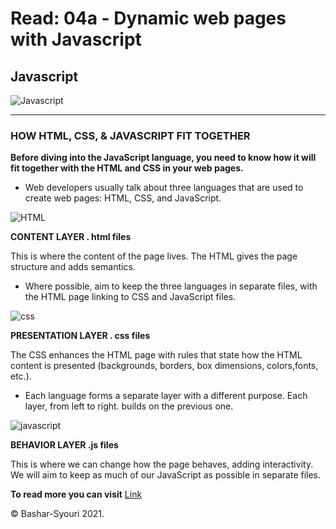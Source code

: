 # Read: 04a - Dynamic web pages with Javascript 


## Javascript




![Javascript](https://cdn.neow.in/news/images/uploaded/2018/12/1544525547_javascript_jquery_story.jpg) 



--------------------------------

### HOW HTML, CSS, & JAVASCRIPT FIT TOGETHER

**Before diving into the JavaScript language, you need to know how it will fit together with the HTML and CSS in your web pages.**

- Web developers usually talk about three languages that are used to create web pages: HTML, CSS, and JavaScript. 

![HTML](https://cdn.mos.cms.futurecdn.net/hFm4iWXhbw4c4rdcMH8tUD.jpg)

**CONTENT LAYER . html files**

This is where the content of the page lives. The HTML gives the page structure and adds semantics. 

- Where possible,  aim to keep the three languages in separate files, with the HTML page linking to CSS and JavaScript files.

![css](https://kariselovuo.pro/ksprov1/wp-content/uploads/2018/02/css-logo.png)

**PRESENTATION LAYER . css files** 

The CSS enhances the HTML page with rules that state how the HTML content is presented (backgrounds, borders, box dimensions, colors,fonts, etc.).


- Each language forms a separate layer with a different purpose. 
Each layer, from left to right. builds on the previous one. 

![javascript](https://4.bp.blogspot.com/-lcPNcYiA7XQ/XD-eVaDwEJI/AAAAAAAAMC8/hhSFyBr9gGkmiPMlZcGcgcrBCTzGzVjWgCLcBGAs/s1600/%25D9%2584%25D8%25BA%25D8%25A9%2B%25D8%25AC%25D8%25A7%25D9%2581%25D8%25A7%2B%25D8%25B3%25D9%2583%25D8%25B1%25D9%258A%25D8%25A8%25D8%25AA%2BJavaScript.jpg)

**BEHAVIOR LAYER .js files**

This is where we can change how the page behaves, adding interactivity. We will aim to keep as much of our JavaScript as possible in separate files.


**To read more you can visit**
 [Link](https://slack-files.com/files-pri-safe/TNGRRLUMA-F01TTSXQT5M/javascript_and_jquery_interactive_jon_du.pdf?c=1618423692-21b29523d81fd117)

 &copy; Bashar-Syouri 2021.